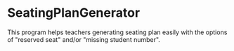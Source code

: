 # SeatingPlanGenerator
This program helps teachers generating seating plan easily with the options of "reserved seat" and/or "missing student number".

